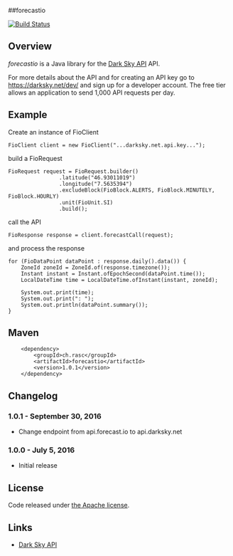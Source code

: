 ##forecastio

[![Build Status](https://api.travis-ci.org/ralscha/forecastio.png)](https://travis-ci.org/ralscha/forecastio)

## Overview

*forecastio* is a Java library for the [Dark Sky API](https://darksky.net/dev/) API.

For more details about the API and for creating an API key go to 
https://darksky.net/dev/ and sign up for a developer account.
The free tier allows an application to send 1,000 API requests per day.

## Example

Create an instance of FioClient

```
FioClient client = new FioClient("...darksky.net.api.key...");
```

build a FioRequest

```
FioRequest request = FioRequest.builder()
                .latitude("46.93011019")
				.longitude("7.5635394")
				.excludeBlock(FioBlock.ALERTS, FioBlock.MINUTELY, FioBlock.HOURLY)
				.unit(FioUnit.SI)
				.build();
```

call the API

```
FioResponse response = client.forecastCall(request);
```

and process the response

```
for (FioDataPoint dataPoint : response.daily().data()) {
	ZoneId zoneId = ZoneId.of(response.timezone());
	Instant instant = Instant.ofEpochSecond(dataPoint.time());
	LocalDateTime time = LocalDateTime.ofInstant(instant, zoneId);

	System.out.print(time);
	System.out.print(": ");
	System.out.println(dataPoint.summary());			
}
```

## Maven

```
	<dependency>
		<groupId>ch.rasc</groupId>
		<artifactId>forecastio</artifactId>
		<version>1.0.1</version>
	</dependency>
```

## Changelog

### 1.0.1 - September 30, 2016
  * Change endpoint from api.forecast.io to api.darksky.net

### 1.0.0 - July 5, 2016
  * Initial release


## License
Code released under [the Apache license](http://www.apache.org/licenses/).


## Links
  * [Dark Sky API](https://darksky.net/dev/)



